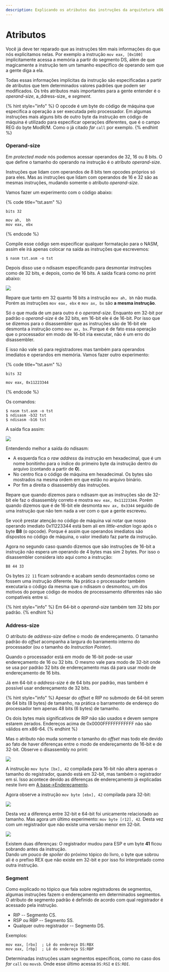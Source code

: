 ```yaml
---
description: Explicando os atributos das instruções da arquitetura x86
---
```


# Atributos

Você já deve ter reparado que as instruções têm mais informações do que nós explicitamos nelas. Por exemplo a instrução `mov eax, [0x100]` implicitamente acessa a memória a partir do segmento DS, além de que magicamente a instrução tem um tamanho específico de operando sem que a gente diga a ela.

Todas essas informações implícitas da instrução são especificadas a partir de atributos que tem determinados valores padrões que podem ser modificados. Os três atributos mais importantes para a gente entender é o _operand-size_, a_ddress-size_ e _segment_.

{% hint style="info" %}
O opcode é um byte do código de máquina que especifica a operação a ser executada pelo processador. Em algumas instruções mais alguns bits de outro byte da instrução em código de máquina é utilizado para especificar operações diferentes, que é o campo REG do byte ModR/M. Como o já citado _far_ `call` por exemplo.
{% endhint %}

### Operand-size

Em _protected mode_ nós podemos acessar operandos de 32, 16 ou 8 bits. O que define o tamanho do operando na instrução é o atributo _operand-size_.

Instruções que lidam com operandos de 8 bits tem opcodes próprios só para eles. Mas as instruções que lidam com operandos de 16 e 32 são as mesmas instruções, mudando somente o atributo _operand-size_.

Vamos fazer um experimento com o código abaixo:

{% code title="tst.asm" %}
```text
bits 32

mov ah,  bh
mov eax, ebx
```
{% endcode %}

Compile esse código sem especificar qualquer formatação para o NASM, assim ele irá apenas colocar na saída as instruções que escrevemos:

```text
$ nasm tst.asm -o tst
```

Depois disso use o ndisasm especificando para desmontar instruções como de 32 bits, e depois, como de 16 bits. A saída ficará como no print abaixo:

![](../.gitbook/assets/captura-de-tela-de-2019-07-31-11-43-55.png)

Repare que tanto em 32 quanto 16 bits a instrução `mov ah, bh` não muda. Porém as instruções `mov eax, ebx` e `mov ax, bx` são **a mesma instrução**.

Só o que muda de um para outro é o _operand-size_. Enquanto em 32-bit por padrão o _operand-size_ é de 32 bits, em 16-bit ele é de 16-bit. Por isso que se dizemos para o disassembler que as instruções são de 16-bit ele desmonta a instrução como `mov ax, bx`. Porque é de fato essa operação que o processador em modo de 16-bit iria executar, não é um erro do disassembler.

E isso não vale só para registradores mas também para operandos imediatos e operandos em memória. Vamos fazer outro experimento:

{% code title="tst.asm" %}
```text
bits 32

mov eax, 0x11223344
```
{% endcode %}

Os comandos:

```text
$ nasm tst.asm -o tst
$ ndisasm -b32 tst
$ ndisasm -b16 tst
```

A saída fica assim:

![](../.gitbook/assets/captura-de-tela-de-2019-07-31-11-49-48.png)

Entendendo melhor a saída do ndisasm:

* A esquerda fica o _raw address_ da instrução em hexadecimal, que é um nome bonitinho para o índice do primeiro byte da instrução dentro do arquivo \(contando a partir de **0**\).
* No centro fica o código de máquina em hexadecimal. Os bytes são mostrados na mesma ordem em que estão no arquivo binário.
* Por fim a direita o disassembly das instruções.

Repare que quando dizemos para o ndisasm que as instruções são de 32-bit ele faz o disassembly correto e mostra `mov eax, 0x11223344`. Porém quando dizemos que é de 16-bit ele desmonta `mov ax, 0x3344` seguido de uma instrução que não tem nada a ver com o que a gente escreveu.

Se você prestar atenção no código de máquina vai notar que nosso operando imediato 0x11223344 está bem ali em _little-endian_ logo após o byte **B8** \(o opcode\). Porque é assim que operandos imediatos são dispostos no código de máquina, o valor imediato faz parte da instrução.

Agora no segundo caso quando dizemos que são instruções de 16-bit a instrução não espera um operando de 4 bytes mas sim 2 bytes. Por isso o disassembler considera isto aqui como a instrução:

```text
B8 44 33
```

Os bytes `22 11` ficam sobrando e acabam sendo desmontados como se fossem uma instrução diferente. Na prática o processador também executaria o código da mesma que o ndisasm o desmontou, um dos motivos do porque código de modos de processamento diferentes não são compatíveis entre si.

{% hint style="info" %}
Em 64-bit o _operand-size_ também tem 32 bits por padrão.
{% endhint %}

### Address-size

O atributo de _address-size_ define o modo de endereçamento. O tamanho padrão do _offset_ acompanha a largura do barramento interno do processador \(ou o tamanho do _Instruction Pointer_\).

Quando o processador está em modo de 16-bit pode-se usar endereçamento de 16 ou 32 bits. O mesmo vale para modo de 32-bit onde se usa por padrão 32 bits de endereçamento mas dá para usar modo de endereçamento de 16 bits.

Já em 64-bit o _address-size_ é de 64 bits por padrão, mas também é possível usar endereçamento de 32 bits.

{% hint style="info" %}
Apesar do _offset_ e RIP no submodo de 64-bit serem de 64 bits \(8 bytes\) de tamanho, na prática o barramento de endereço do processador tem apenas 48 bits \(6 bytes\) de tamanho.

Os dois bytes mais significativos de RIP não são usados e devem sempre estarem zerados. Endereços acima de 0x0000FFFFFFFFFFFF não são válidos em x86-64.
{% endhint %}

Mas o atributo não muda somente o tamanho do _offset_ mas todo ele devido ao fato de haver diferenças entre o modo de endereçamento de 16-bit e de 32-bit. Observe o disassembly no print:

![](../.gitbook/assets/captura-de-tela-de-2019-07-31-15-44-39.png)

A instrução `mov byte [bx], 42` compilada para 16-bit não altera apenas o tamanho do registrador, quando está em 32-bit, mas também o registrador em si. Isso acontece devido as diferenças de endereçamento já explicadas neste livro em [A base→Endereçamento](../a-base/enderecamento.md).

Agora observe a instrução `mov byte [ebx], 42` compilada para 32-bit:

![](../.gitbook/assets/captura-de-tela-de-2019-07-31-15-48-13.png)

Desta vez a diferença entre 32-bit e 64-bit foi unicamente relacionado ao tamanho. Mas agora um último experimento: `mov byte [r12], 42`. Desta vez com um registrador que não existe uma versão menor em 32-bit.

![](../.gitbook/assets/captura-de-tela-de-2019-07-31-15-51-06.png)

Existem duas diferenças: O registrador mudou para ESP e um byte **41** ficou sobrando antes da instrução.  
Dando um pouco de _spoiler_ do próximo tópico do livro, o byte que sobrou ali é o prefixo REX que não existe em 32-bit e por isso foi interpretado como outra instrução.

### Segment

Como explicado no tópico que fala sobre registradores de segmentos, algumas instruções fazem o endereçamento em determinados segmentos. O atributo de segmento padrão é definido de acordo com qual registrador é acessado pela instrução.

* RIP -- Segmento CS.
* RSP ou RBP -- Segmento SS.
* Qualquer outro registrador -- Segmento DS.

Exemplos:

```text
mov eax, [rbx]  ; Lê do endereço DS:RBX
mov eax, [rbp]  ; Lê do endereço SS:RBP
```

Determinadas instruções usam segmentos específicos, como no caso dos _far_ `call` ou `movsb`. Onde esse último acessa `DS:RSI` e `ES:RDI`.

